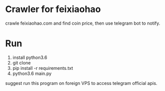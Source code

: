 # Crawler for feixiaohao

crawle feixiaohao.com and find coin price, then use telegram bot to notify.


# Run

1. install python3.6
2. git clone 
3. pip install -r requirements.txt
4. python3.6 main.py

suggest run this program on foreign VPS to access telegram official apis.